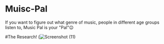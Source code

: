 # Muisc-Pal
If you want to figure out what genre of music, people in different age groups listen to, Music Pal is your "Pal"😉

#The Research!
(![Screenshot (11)](https://user-images.githubusercontent.com/63557848/128607946-5a0a0471-ce59-4f57-89d6-f0b15b012aa6.png)

